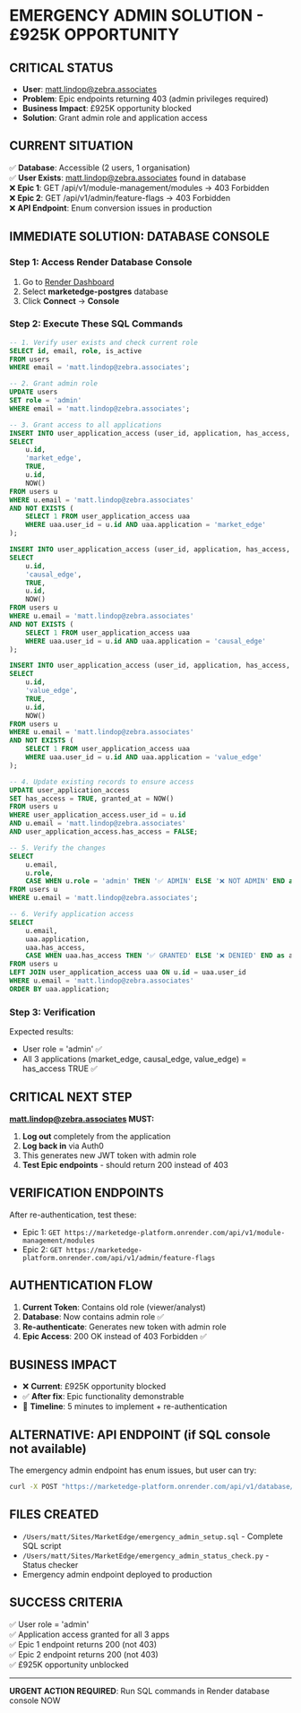 # EMERGENCY ADMIN SOLUTION - £925K OPPORTUNITY

## CRITICAL STATUS
- **User**: matt.lindop@zebra.associates
- **Problem**: Epic endpoints returning 403 (admin privileges required)
- **Business Impact**: £925K opportunity blocked
- **Solution**: Grant admin role and application access

## CURRENT SITUATION
✅ **Database**: Accessible (2 users, 1 organisation)  
✅ **User Exists**: matt.lindop@zebra.associates found in database  
❌ **Epic 1**: GET /api/v1/module-management/modules → 403 Forbidden  
❌ **Epic 2**: GET /api/v1/admin/feature-flags → 403 Forbidden  
❌ **API Endpoint**: Enum conversion issues in production

## IMMEDIATE SOLUTION: DATABASE CONSOLE

### Step 1: Access Render Database Console
1. Go to [Render Dashboard](https://dashboard.render.com)
2. Select **marketedge-postgres** database
3. Click **Connect** → **Console**

### Step 2: Execute These SQL Commands

```sql
-- 1. Verify user exists and check current role
SELECT id, email, role, is_active 
FROM users 
WHERE email = 'matt.lindop@zebra.associates';

-- 2. Grant admin role
UPDATE users 
SET role = 'admin' 
WHERE email = 'matt.lindop@zebra.associates';

-- 3. Grant access to all applications
INSERT INTO user_application_access (user_id, application, has_access, granted_by, granted_at)
SELECT 
    u.id,
    'market_edge',
    TRUE,
    u.id,
    NOW()
FROM users u
WHERE u.email = 'matt.lindop@zebra.associates'
AND NOT EXISTS (
    SELECT 1 FROM user_application_access uaa 
    WHERE uaa.user_id = u.id AND uaa.application = 'market_edge'
);

INSERT INTO user_application_access (user_id, application, has_access, granted_by, granted_at)
SELECT 
    u.id,
    'causal_edge',
    TRUE,
    u.id,
    NOW()
FROM users u
WHERE u.email = 'matt.lindop@zebra.associates'
AND NOT EXISTS (
    SELECT 1 FROM user_application_access uaa 
    WHERE uaa.user_id = u.id AND uaa.application = 'causal_edge'
);

INSERT INTO user_application_access (user_id, application, has_access, granted_by, granted_at)
SELECT 
    u.id,
    'value_edge',
    TRUE,
    u.id,
    NOW()
FROM users u
WHERE u.email = 'matt.lindop@zebra.associates'
AND NOT EXISTS (
    SELECT 1 FROM user_application_access uaa 
    WHERE uaa.user_id = u.id AND uaa.application = 'value_edge'
);

-- 4. Update existing records to ensure access
UPDATE user_application_access 
SET has_access = TRUE, granted_at = NOW()
FROM users u
WHERE user_application_access.user_id = u.id
AND u.email = 'matt.lindop@zebra.associates'
AND user_application_access.has_access = FALSE;

-- 5. Verify the changes
SELECT 
    u.email,
    u.role,
    CASE WHEN u.role = 'admin' THEN '✅ ADMIN' ELSE '❌ NOT ADMIN' END as admin_status
FROM users u
WHERE u.email = 'matt.lindop@zebra.associates';

-- 6. Verify application access
SELECT 
    u.email,
    uaa.application,
    uaa.has_access,
    CASE WHEN uaa.has_access THEN '✅ GRANTED' ELSE '❌ DENIED' END as access_status
FROM users u
LEFT JOIN user_application_access uaa ON u.id = uaa.user_id
WHERE u.email = 'matt.lindop@zebra.associates'
ORDER BY uaa.application;
```

### Step 3: Verification
Expected results:
- User role = 'admin' ✅
- All 3 applications (market_edge, causal_edge, value_edge) = has_access TRUE ✅

## CRITICAL NEXT STEP
**matt.lindop@zebra.associates MUST:**
1. **Log out** completely from the application
2. **Log back in** via Auth0
3. This generates new JWT token with admin role
4. **Test Epic endpoints** - should return 200 instead of 403

## VERIFICATION ENDPOINTS
After re-authentication, test these:
- Epic 1: `GET https://marketedge-platform.onrender.com/api/v1/module-management/modules`
- Epic 2: `GET https://marketedge-platform.onrender.com/api/v1/admin/feature-flags`

## AUTHENTICATION FLOW
1. **Current Token**: Contains old role (viewer/analyst)
2. **Database**: Now contains admin role ✅
3. **Re-authenticate**: Generates new token with admin role
4. **Epic Access**: 200 OK instead of 403 Forbidden ✅

## BUSINESS IMPACT
- ❌ **Current**: £925K opportunity blocked
- ✅ **After fix**: Epic functionality demonstrable
- 🎯 **Timeline**: 5 minutes to implement + re-authentication

## ALTERNATIVE: API ENDPOINT (if SQL console not available)
The emergency admin endpoint has enum issues, but user can try:
```bash
curl -X POST "https://marketedge-platform.onrender.com/api/v1/database/emergency-admin-setup"
```

## FILES CREATED
- `/Users/matt/Sites/MarketEdge/emergency_admin_setup.sql` - Complete SQL script
- `/Users/matt/Sites/MarketEdge/emergency_admin_status_check.py` - Status checker
- Emergency admin endpoint deployed to production

## SUCCESS CRITERIA
✅ User role = 'admin'  
✅ Application access granted for all 3 apps  
✅ Epic 1 endpoint returns 200 (not 403)  
✅ Epic 2 endpoint returns 200 (not 403)  
✅ £925K opportunity unblocked  

---

**URGENT ACTION REQUIRED**: Run SQL commands in Render database console NOW